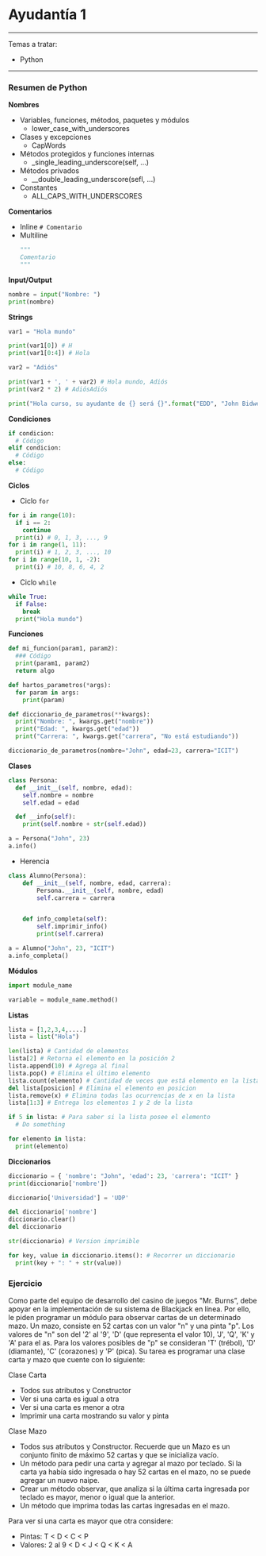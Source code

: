 # Ayudantía 1
---

Temas a tratar:
* Python

***

### Resumen de Python

**Nombres**

* Variables, funciones, métodos, paquetes y módulos
  - lower_case_with_underscores
* Clases y excepciones
  - CapWords
* Métodos protegidos y funciones internas
  - _single_leading_underscore(self, ...)
* Métodos privados
  - __double_leading_underscore(sefl, ...)
* Constantes
  - ALL_CAPS_WITH_UNDERSCORES

**Comentarios**

* Inline
  `# Comentario`
* Multiline
  ```Python
  """
  Comentario
  """
  ```

**Input/Output**

```python
nombre = input("Nombre: ")
print(nombre)
```

**Strings**

```python
var1 = "Hola mundo"

print(var1[0]) # H
print(var1[0:4]) # Hola

var2 = "Adiós"

print(var1 + ', ' + var2) # Hola mundo, Adiós
print(var2 * 2) # AdiósAdiós

print("Hola curso, su ayudante de {} será {}".format("EDD", "John Bidwell"))
```

**Condiciones**

```python
if condicion:
  # Código
elif condicion:
  # Código
else:
  # Código
```

**Ciclos**

* Ciclo `for`

```python
for i in range(10):
  if i == 2:
    continue
  print(i) # 0, 1, 3, ..., 9
for i in range(1, 11):
  print(i) # 1, 2, 3, ..., 10
for i in range(10, 1, -2):
  print(i) # 10, 8, 6, 4, 2
```

* Ciclo `while`

```python
while True:
  if False:
    break
  print("Hola mundo")
```

**Funciones**

```python
def mi_funcion(param1, param2):
  ### Código
  print(param1, param2)
  return algo
```

```python
def hartos_parametros(*args):
  for param in args:
    print(param)
```

```python
def diccionario_de_parametros(**kwargs):
  print("Nombre: ", kwargs.get("nombre"))
  print("Edad: ", kwargs.get("edad"))
  print("Carrera: ", kwargs.get("carrera", "No está estudiando"))

diccionario_de_parametros(nombre="John", edad=23, carrera="ICIT")
```

**Clases**

```python
class Persona:
  def __init__(self, nombre, edad):
    self.nombre = nombre
    self.edad = edad

  def __info(self):
    print(self.nombre + str(self.edad))

a = Persona("John", 23)
a.info()
```

* Herencia

```python
class Alumno(Persona):
    def __init__(self, nombre, edad, carrera):
        Persona.__init__(self, nombre, edad)
        self.carrera = carrera


    def info_completa(self):
        self.imprimir_info()
        print(self.carrera)

a = Alumno("John", 23, "ICIT")
a.info_completa()
```

**Módulos**

```python
import module_name

variable = module_name.method()
```

**Listas**

```Python
lista = [1,2,3,4,....]
lista = list("Hola")

len(lista) # Cantidad de elementos
lista[2] # Retorna el elemento en la posición 2
lista.append(10) # Agrega al final
lista.pop() # Elimina el último elemento
lista.count(elemento) # Cantidad de veces que está elemento en la lista
del lista[posicion] # Elimina el elemento en posicion
lista.remove(x) # Elimina todas las ocurrencias de x en la lista
lista[1:3] # Entrega los elementos 1 y 2 de la lista

if 5 in lista: # Para saber si la lista posee el elemento
  # Do something

for elemento in lista:
  print(elemento)
```


**Diccionarios**

```python
diccionario = { 'nombre': "John", 'edad': 23, 'carrera': "ICIT" }
print(diccionario['nombre'])

diccionario['Universidad'] = 'UDP'

del diccionario['nombre']
diccionario.clear()
del diccionario

str(diccionario) # Version imprimible

for key, value in diccionario.items(): # Recorrer un diccionario
  print(key + ": " + str(value))
```


### Ejercicio

Como parte del equipo de desarrollo del casino de juegos "Mr. Burns”, debe apoyar en la implementación de su sistema de Blackjack en línea. Por ello, le piden programar un módulo para observar cartas de un determinado mazo. Un mazo, consiste en 52 cartas con un valor "n" y una pinta "p". Los valores de "n" son del '2' al '9', 'D' (que representa el valor 10), 'J', 'Q', 'K' y 'A' para el as. Para los valores posibles de "p" se consideran 'T' (trébol), 'D' (diamante), 'C' (corazones) y 'P' (pica). Su tarea es programar una clase carta y mazo que cuente con lo siguiente:

Clase Carta
* Todos sus atributos y Constructor
* Ver si una carta es igual a otra
* Ver si una carta es menor a otra
* Imprimir una carta mostrando su valor y pinta
  
Clase Mazo
* Todos sus atributos y Constructor. Recuerde que un Mazo es un conjunto finito de máximo 52 cartas y que se inicializa vacío.
* Un método para pedir una carta y agregar al mazo por teclado. Si la carta ya había sido ingresada o hay 52 cartas en el mazo, no se puede agregar un nuevo naipe.
* Crear un método observar, que analiza si la última carta ingresada por teclado es mayor, menor o igual que la anterior.
* Un método que imprima todas las cartas ingresadas en el mazo.
  
Para ver si una carta es mayor que otra considere: 
* Pintas: T < D < C < P
* Valores: 2 al 9 < D < J < Q < K < A
